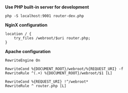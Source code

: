 **Use PHP built-in server for development**

```
php -S localhost:9001 router-dev.php
```

**NginX configuration**

```
location / {
    try_files /webroot/$uri router.php;
}
```

**Apache configuration**

```
RewriteEngine On

RewriteCond %{DOCUMENT_ROOT}/webroot/%{REQUEST_URI} -f
RewriteRule ^(.+) %{DOCUMENT_ROOT}/webroot/$1 [L]

RewriteCond %{REQUEST_URI} !^/webroot*
RewriteRule ^ router.php [L]
```
